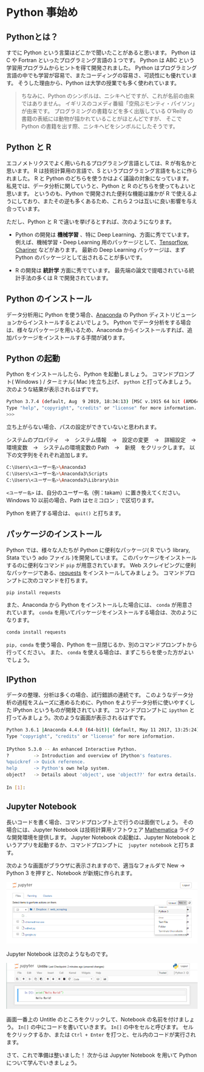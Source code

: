 # Python 事始め

## Pythonとは？

すでに Python という言葉はどこかで聞いたことがあると思います。
Python は C や Fortran といったプログラミング言語の１つです。
Python は ABC という学習用プログラムからヒントを得て開発されました。
Python はプログラミング言語の中でも学習が容易で、またコーディングの容易さ、可読性にも優れています。
そうした理由から、Python は大学の授業でも多く使われています。

> ちなみに、Python のシンボルは、ニシキヘビですが、これが名前の由来ではありません。
> イギリスのコメディ番組「空飛ぶモンティ・パイソン」が由来です。
> プログラミングの書籍などを多く出版している O'Reilly の書籍の表紙には動物が描かれていることがほとんどですが、 そこで Python の書籍を出す際、ニシキヘビをシンボルにしたそうです。

## Python と R

エコノメトリクスでよく用いられるプログラミング言語としては、R が有名かと思います。
R は技術計算用の言語で、S というプログラミング言語をもとに作られました。
R と Python のどちらを使うかはよく議論の対象になっています。
私見では、データ分析に関していうと、Python と R のどちらを使ってもよいと思います。
というのも、Python で開発された便利な機能は誰かが R で使えるようにしており、またその逆も多くあるため、これら２つは互いに良い影響を与え合っています。

ただし、Python と R で違いを挙げるとすれば、次のようになります。

- Python の開発は **機械学習** 、特に Deep Learning、方面に秀でています。
  例えば、機械学習・Deep Learning 用のパッケージとして、[Tensorflow](https://www.tensorflow.org/), [Chariner](https://chainer.org/) などがあります。
  最新の Deep Learning パッケージは、まず Python のパッケージとして出されることが多いです。

- R の開発は **統計学** 方面に秀でています。
  最先端の論文で提唱されている統計手法の多くは R で開発されています。

## Python のインストール

データ分析用に Python を使う場合、[Anaconda](https://www.anaconda.com/download/) の Python ディストリビューションからインストールするとよいでしょう。
Python でデータ分析をする場合は、様々なパッケージを用いるため、Anaconda からインストールすれば、追加パッケージをインストールする手間が減ります。

## Python の起動

Python をインストールしたら、Python を起動しましょう。 コマンドプロンプト( Windows ) / ターミナル( Mac
)を立ち上げ、 `python` と打ってみましょう。
次のような結果が表示されるはずです。

```bash
Python 3.7.4 (default, Aug  9 2019, 18:34:13) [MSC v.1915 64 bit (AMD64)] :: Anaconda, Inc. on win32
Type "help", "copyright", "credits" or "license" for more information.
>>>
```

立ち上がらない場合、パスの設定ができていないと思われます。

システムのプロパティ　→　システム情報　→　設定の変更　→　詳細設定　→　環境変数　→　システムの環境変数の
Path　→　新規　をクリックします。
以下の文字列をそれぞれ追加します。

``` sh
C:\Users\<ユーザー名>\Anaconda3
C:\Users\<ユーザー名>\Anaconda3\Scripts
C:\Users\<ユーザー名>\Anaconda3\Library\bin
```

`<ユーザー名>` は、自分のユーザー名（例：takam）に置き換えてください。
Windows 10 以前の場合、Path はセミコロン `;`
で区切ります。

Python を終了する場合は、 `quit()` と打ちます。

## パッケージのインストール

Python では、様々な人たちが Python に便利なパッケージ( R でいう library, Stata でいう ado ファイル )を開発しています。
このパッケージをインストールするのに便利なコマンド `pip` が用意されています。
Web スクレイピングに便利なパッケージである、[requests](http://docs.python-requests.org/en/master/#) をインストールしてみましょう。
コマンドプロンプトに次のコマンドを打ちます。

``` sh
pip install requests
```

また、Anaconda から Python をインストールした場合には、 `conda` が用意されています。
`conda`
を用いてパッケージをインストールする場合は、次のようになります。

``` sh
conda install requests
```

`pip, conda` を使う場合、Python を一旦閉じるか、別のコマンドプロンプトから行ってください。 また、 `conda`
を使える場合は、まずこちらを使った方がよいでしょう。

## IPython

データの整理、分析は多くの場合、試行錯誤の連続です。 このようなデータ分析の過程をスムーズに進めるために、Python
をよりデータ分析に使いやすくした IPython というものが開発されています。
コマンドプロンプトに `ipython` と打ってみましょう。次のような画面が表示されるはずです。

``` sh
Python 3.6.1 |Anaconda 4.4.0 (64-bit)| (default, May 11 2017, 13:25:24) [MSC v.1900 64 bit (AMD64)]
Type "copyright", "credits" or "license" for more information.

IPython 5.3.0 -- An enhanced Interactive Python.
?         -> Introduction and overview of IPython's features.
%quickref -> Quick reference.
help      -> Python's own help system.
object?   -> Details about 'object', use 'object??' for extra details.

In [1]:
```

## Jupyter Notebook

長いコードを書く場合、コマンドプロンプト上で行うのは面倒でしょう。
その場合には、Jupyter Notebook は技術計算用ソフトウェア
[Mathematica](http://www.wolfram.com/mathematica/?source=nav)
ライクな開発環境を提供します。
Jupyter Notebook の起動は、Jupyter Notebook というアプリを起動するか、コマンドプロンプトに　`jupyter notebook` と打ちます。

次のような画面がブラウザに表示されますので、適当なフォルダで New → Python 3 を押すと、Notebook が新規に作られます。

![image](../images/jupyter_console.png)

Jupyter Notebook は次のようなものです。

![image](../images/jupyter_notebook.png)

画面一番上の Untitle のところをクリックして、Notebook の名前を付けましょう。
`In[]` の中にコードを書いていきます。
`In[]` の中をセルと呼びます。
セルをクリックするか、または `Ctrl + Enter` を打つと、セル内のコードが実行されます。

さて、これで準備は整いました！
次からは Jupyter Notebook を用いて Python について学んでいきましょう。
